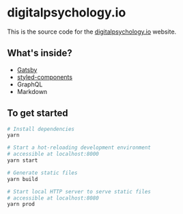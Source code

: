 # digitalpsychology.io
This is the source code for the [digitalpsychology.io](http://digitalpsychology.io/) website.

## What's inside?
* [Gatsby](https://www.gatsbyjs.org/)
* [styled-components](https://www.styled-components.com/)
* GraphQL
* Markdown

## To get started
```sh
# Install dependencies
yarn

# Start a hot-reloading development environment
# accessible at localhost:8000
yarn start

# Generate static files
yarn build

# Start local HTTP server to serve static files
# accessible at localhost:8080
yarn prod
```